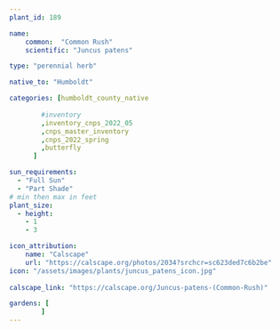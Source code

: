 ```yaml
---
plant_id: 189 

name: 
    common:  "Common Rush" 
    scientific: "Juncus patens"  

type: "perennial herb"

native_to: "Humboldt"

categories: [humboldt_county_native
        
        #inventory 
        ,inventory_cnps_2022_05
        ,cnps_master_inventory
        ,cnps_2022_spring
        ,butterfly
      ]

sun_requirements:
  - "Full Sun"
  - "Part Shade"
# min then max in feet
plant_size:
  - height: 
    - 1 
    - 3

icon_attribution: 
    name: "Calscape"
    url: "https://calscape.org/photos/2034?srchcr=sc623ded7c6b2be"
icon: "/assets/images/plants/juncus_patens_icon.jpg"
 
calscape_link: "https://calscape.org/Juncus-patens-(Common-Rush)"

gardens: [
        ]
---
```








